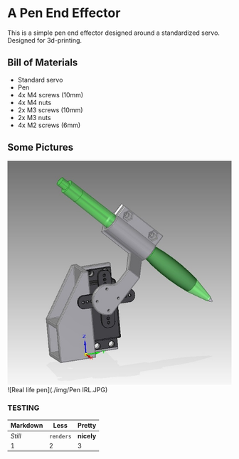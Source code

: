 # A Pen End Effector
This is a simple pen end effector designed around a standardized servo. Designed for 3d-printing.

## Bill of Materials
* Standard servo
* Pen
* 4x M4 screws (10mm)
* 4x M4 nuts
* 2x M3 screws (10mm)
* 2x M3 nuts
* 4x M2 screws (6mm)

## Some Pictures
![Assembled in Solid Edge](./img/Assembly.jpg)
![Real life pen](./img/Pen IRL.JPG)



### TESTING
Markdown | Less | Pretty
------------- | ------------- | -----------
*Still* | `renders` | **nicely**
1 | 2 | 3
